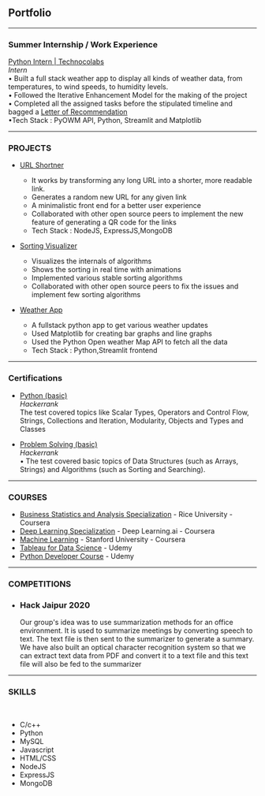 ## Portfolio

---

### Summer Internship / Work Experience

[Python Intern | Technocolabs](pdf/Technocolabs_CertificateofCompletion.pdf)
<br>
_Intern_
<br>
• Built a full stack weather app to display all kinds of weather data, from temperatures, to wind speeds, to humidity
levels.
<br>
• Followed the Iterative Enhancement Model for the making of the project
<br>
• Completed all the assigned tasks before the stipulated timeline and bagged a [Letter of Recommendation](pdf/Technocolabs_LOR.pdf)
<br>
•Tech Stack : PyOWM API, Python, Streamlit and Matplotlib

---

### PROJECTS

- [URL Shortner](https://github.com/ComputerScientist-01/URL-Shortner)
  <br>
  - It works by transforming any long URL into a shorter, more readable link.
  - Generates a random new URL for any given link
  - A minimalistic front end for a better user experience
  - Collaborated with other open source peers to implement the new feature of generating a QR code for the links
  - Tech Stack : NodeJS, ExpressJS,MongoDB
    <br>
- [Sorting Visualizer](https://github.com/ComputerScientist-01/Sorting-Visualizer)
  <br>

  - Visualizes the internals of algorithms
  - Shows the sorting in real time with animations
  - Implemented various stable sorting algorithms
  - Collaborated with other open source peers to fix the issues and implement few sorting algorithms
    <br>

- [Weather App](https://github.com/ComputerScientist-01/Weather-app-heroku)
  <br>

  - A fullstack python app to get various weather updates
  - Used Matplotlib for creating bar graphs and line graphs
  - Used the Python Open weather Map API to fetch all the data
  - Tech Stack : Python,Streamlit frontend
    <br>

---

### Certifications

- [Python (basic)](https://www.hackerrank.com/certificates/82e11e057e02)
  <br>
  _Hackerrank_
  <br>
  The test covered topics like Scalar Types, Operators and Control Flow, Strings,
  Collections and Iteration, Modularity, Objects and Types and Classes

- [Problem Solving (basic)](https://www.hackerrank.com/certificates/5016c47753f8)
  <br>
  _Hackerrank_
  <br>
  • The test covered basic topics of Data Structures (such as Arrays, Strings) and
  Algorithms (such as Sorting and Searching).

---

### COURSES

- [Business Statistics and Analysis Specialization](/pdf/Excel_specialization_.pdf) - Rice University - Coursera
- [Deep Learning Specialization](/pdf/Deep_Learning_specilization.pdf) - Deep Learning.ai - Coursera
- [Machine Learning](/pdf/Machine_Learning_coursera.pdf) - Stanford University - Coursera
- [Tableau for Data Science](/pdf/Tableau_data_science.pdf) - Udemy
- [Python Developer Course](/pdf/Python_course.pdf) - Udemy

---

### COMPETITIONS

- ### Hack Jaipur 2020
  Our group's idea was to use summarization methods for an office environment. It is used to summarize meetings by
  converting speech to text. The text file is then sent to the summarizer to generate a summary. We have also built an
  optical character recognition system so that we can extract text data from PDF and convert it to a text file and this text
  file will also be fed to the summarizer
  <br>

---

### SKILLS

<br>

- C/c++
- Python
- MySQL
- Javascript
- HTML/CSS
- NodeJS
- ExpressJS
- MongoDB
